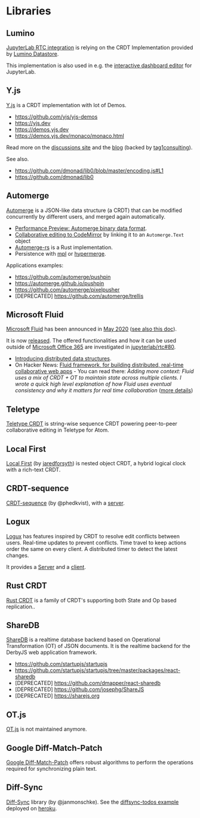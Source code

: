 # Libraries

## Lumino

[JupyterLab RTC integration](/developer/integrations) is relying on the CRDT Implementation provided by [Lumino Datastore](https://github.com/jupyterlab/lumino/tree/master/packages/datastore).

This implementation is also used in e.g. the [interactive dashboard editor](https://github.com/jupytercalpoly/jupyterlab-interactive-dashboard-editor) for JupyterLab.

## Y.js

[Y.js](https://github.com/yjs/yjs) is a CRDT implementation with lot of Demos.

- <https://github.com/yjs/yjs-demos>
- <https://yjs.dev>
- <https://demos.yjs.dev>
- <https://demos.yjs.dev/monaco/monaco.html>

Read more on the [discussions site](https://discuss.yjs.dev) and the [blog](https://publishpress.com/blog/yjs) (backed by [tag1consulting](https://www.tag1consulting.com/blog/deep-dive-real-time-collaborative-editing-solutions-tagteamtalk-001-0_)).

See also.

- <https://github.com/dmonad/lib0/blob/master/encoding.js#L1>
- <https://github.com/dmonad/lib0>

## Automerge

[Automerge](https://github.com/automerge/automerge) is a JSON-like data structure (a CRDT) that can be modified concurrently by different users, and merged again automatically.

- [Performance Preview: Automerge binary data format](https://github.com/automerge/automerge/pull/253).
- [Collaborative editing to CodeMirror](https://github.com/aslakhellesoy/automerge-codemirror) by linking it to an `Automerge.Text` object
- [Automerge-rs](https://github.com/automerge/automerge-rs) is a Rust implementation.
- Persistence with [mpl](https://github.com/automerge/mpl) or [hypermerge](https://github.com/automerge/hypermerge).

Applications examples:

- <https://github.com/automerge/pushpin>
- <https://automerge.github.io/pushpin>
- <https://github.com/automerge/pixelpusher>
- [DEPRECATED] <https://github.com/automerge/trellis>

## Microsoft Fluid

[Microsoft Fluid](https://fluidframework.com) has been announced in [May 2020](https://techcommunity.microsoft.com/t5/microsoft-365-blog/introducing-the-first-microsoft-fluid-framework-experiences-in/ba-p/1345543) ([see also this doc](https://support.microsoft.com/en-us/office/get-started-with-fluid-framework-preview-d05278db-b82b-4d1f-8523-cf0c9c2fb2df)).

It is now [released](https://github.com/microsoft/fluidframework). The offered functionalities and how it can be used outside of [Microsoft Office 365](https://www.office.com) are investigated in [jupyterlab/rtc#80](https://github.com/jupyterlab/rtc/issues/80).

- [Introducing distributed data structures](https://fluidframework.com/docs/concepts/dds).
- On Hacker News: [Fluid framework, for building distributed, real-time collaborative web apps](https://news.ycombinator.com/item?id=24417482) - You can read there: *Adding more context: Fluid uses a mix of CRDT + OT to maintain state across multiple clients. I wrote a quick high level explanation of how Fluid uses eventual consistency and why it matters for real time collaboration* ([more details](https://matt.aimonetti.net/posts/2020-09-solving-real-time-collaboration-using-eventual-consistency))

## Teletype

[Teletype CRDT](https://github.com/atom/teletype-crdt) is string-wise sequence CRDT powering peer-to-peer collaborative editing in Teletype for Atom.

## Local First

[Local First](https://github.com/jaredly/local-first) (by [jaredforsyth](https://jaredforsyth.com)) is nested object CRDT, a hybrid logical clock with a rich-text CRDT.

## CRDT-sequence

[CRDT-sequence](https://github.com/phedkvist/crdt-sequence) (by @phedkvist), with a [server](https://github.com/phedkvist/crdt-server).

## Logux

[Logux](https://logux.io) has features inspired by CRDT to resolve edit conflicts between users. Real-time updates to prevent conflicts. Time travel to keep actions order the same on every client. A distributed timer to detect the latest changes.

It provides a [Server](https://github.com/logux/server) and a [client](https://github.com/logux/client).

## Rust CRDT

[Rust CRDT](https://github.com/rust-crdt/rust-crdt) is a family of CRDT's supporting both State and Op based replication..

## ShareDB

[ShareDB](https://github.com/share/sharedb) is a realtime database backend based on Operational Transformation (OT) of JSON documents. It is the realtime backend for the DerbyJS web application framework.

- <https://github.com/startupjs/startupjs>
- <https://github.com/startupjs/startupjs/tree/master/packages/react-sharedb>
- [DEPRECATED] <https://github.com/dmapper/react-sharedb>
- [DEPRECATED] <https://github.com/josephg/ShareJS>
- [DEPRECATED] <https://sharejs.org>

## OT.js

[OT.js](https://github.com/Operational-Transformation/ot.js) is not maintained anymore.

## Google Diff-Match-Patch

[Google Diff-Match-Patch](https://github.com/google/diff-match-patch) offers robust algorithms to perform the operations required for synchronizing plain text.

## Diff-Sync

[Diff-Sync](https://github.com/janmonschke/diffsync) library (by @janmonschke). See the [diffsync-todos example](https://github.com/janmonschke/diffsync-todos) deployed on [heroku](https://diffsync-todos.herokuapp.com).
